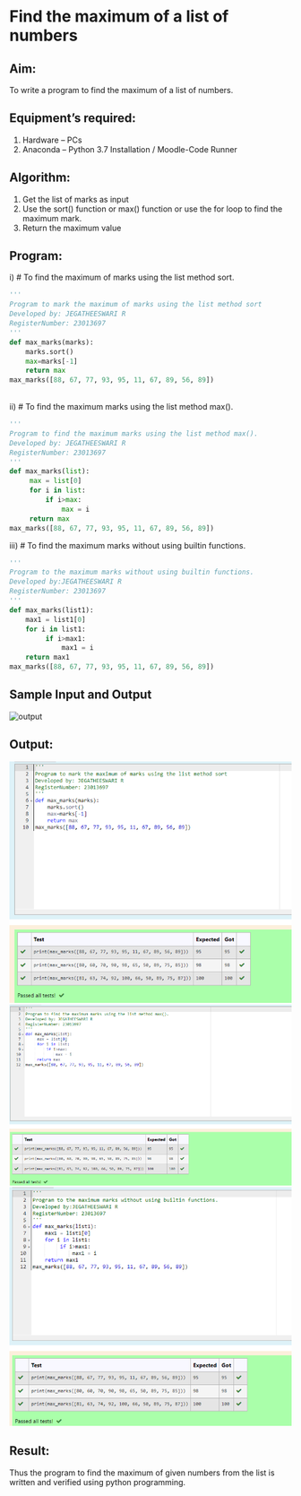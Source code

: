 # Find the maximum of a list of numbers
## Aim:
To write a program to find the maximum of a list of numbers.
## Equipment’s required:
1.	Hardware – PCs
2.	Anaconda – Python 3.7 Installation / Moodle-Code Runner
## Algorithm:
1.	Get the list of marks as input
2.	Use the sort() function or max() function or use the for loop to find the maximum mark.
3.	Return the maximum value
## Program:

i)	# To find the maximum of marks using the list method sort.
```Python
''' 
Program to mark the maximum of marks using the list method sort
Developed by: JEGATHEESWARI R
RegisterNumber: 23013697
'''
def max_marks(marks):
    marks.sort()
    max=marks[-1]
    return max
max_marks([88, 67, 77, 93, 95, 11, 67, 89, 56, 89])



```

ii)	# To find the maximum marks using the list method max().
```Python
''' 
Program to find the maximum marks using the list method max().
Developed by: JEGATHEESWARI R
RegisterNumber: 23013697
'''
def max_marks(list):
     max = list[0]
     for i in list:
         if i>max:
             max = i
     return max
max_marks([88, 67, 77, 93, 95, 11, 67, 89, 56, 89])


```

iii) # To find the maximum marks without using builtin functions.
```Python
''' 
Program to the maximum marks without using builtin functions.
Developed by:JEGATHEESWARI R 
RegisterNumber: 23013697
'''
def max_marks(list1):
    max1 = list1[0]
    for i in list1:
         if i>max1:
             max1 = i
    return max1
max_marks([88, 67, 77, 93, 95, 11, 67, 89, 56, 89])


```
## Sample Input and Output
![output](./img/max_marks1.jpg) 

## Output:
![OUTPUT](<Screenshot 2023-11-27 214735.png>)
![OUTPUT](<Screenshot (36).png>)
![OUTPUT](<Screenshot 2023-11-27 215047.png>)

## Result:
Thus the program to find the maximum of given numbers from the list is written and verified using python programming.